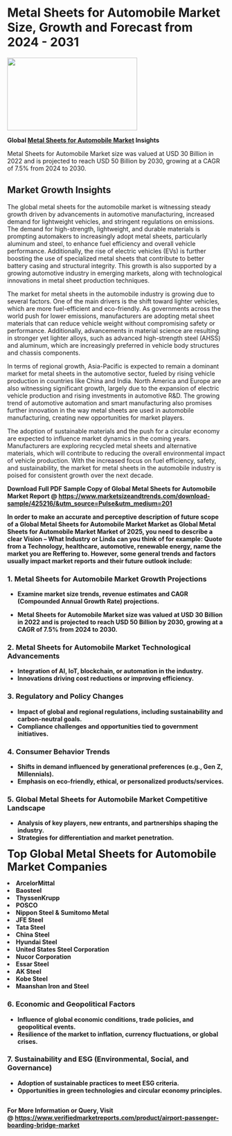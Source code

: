<H1>Metal Sheets for Automobile Market Size, Growth and Forecast from 2024 - 2031</H1><img class="aligncenter size-medium wp-image-584254" src="https://thirdeyenews.in/wp-content/uploads/2024/09/Global-Market-Research-300x168.jpeg" alt="" width="300" height="168" /><p><strong>Global&nbsp;<a href="https://www.marketsizeandtrends.com/download-sample/425216/&amp;utm_source=Pulse&amp;utm_medium=201">Metal Sheets for Automobile Market</a> Insights</strong></p><p>Metal Sheets for Automobile Market size was valued at USD 30 Billion in 2022 and is projected to reach USD 50 Billion by 2030, growing at a CAGR of 7.5% from 2024 to 2030.</p><p><h2>Market Growth Insights</h2> <p>The global metal sheets for the automobile market is witnessing steady growth driven by advancements in automotive manufacturing, increased demand for lightweight vehicles, and stringent regulations on emissions. The demand for high-strength, lightweight, and durable materials is prompting automakers to increasingly adopt metal sheets, particularly aluminum and steel, to enhance fuel efficiency and overall vehicle performance. Additionally, the rise of electric vehicles (EVs) is further boosting the use of specialized metal sheets that contribute to better battery casing and structural integrity. This growth is also supported by a growing automotive industry in emerging markets, along with technological innovations in metal sheet production techniques.</p> <p><strong></strong></p> <p>The market for metal sheets in the automobile industry is growing due to several factors. One of the main drivers is the shift toward lighter vehicles, which are more fuel-efficient and eco-friendly. As governments across the world push for lower emissions, manufacturers are adopting metal sheet materials that can reduce vehicle weight without compromising safety or performance. Additionally, advancements in material science are resulting in stronger yet lighter alloys, such as advanced high-strength steel (AHSS) and aluminum, which are increasingly preferred in vehicle body structures and chassis components.</p> <p>In terms of regional growth, Asia-Pacific is expected to remain a dominant market for metal sheets in the automotive sector, fueled by rising vehicle production in countries like China and India. North America and Europe are also witnessing significant growth, largely due to the expansion of electric vehicle production and rising investments in automotive R&D. The growing trend of automotive automation and smart manufacturing also promises further innovation in the way metal sheets are used in automobile manufacturing, creating new opportunities for market players.</p> <p>The adoption of sustainable materials and the push for a circular economy are expected to influence market dynamics in the coming years. Manufacturers are exploring recycled metal sheets and alternative materials, which will contribute to reducing the overall environmental impact of vehicle production. With the increased focus on fuel efficiency, safety, and sustainability, the market for metal sheets in the automobile industry is poised for consistent growth over the next decade.</p> <p><strong></p><p><span class=""><strong>Download Full PDF Sample Copy of Global Metal Sheets for Automobile Market Report</strong> @ <a href="https://www.marketsizeandtrends.com/download-sample/425216/&amp;utm_source=Pulse&amp;utm_medium=201" target="_blank">https://www.marketsizeandtrends.com/download-sample/425216/&amp;utm_source=Pulse&amp;utm_medium=201</a></span></p><p>In order to make an accurate and perceptive description of future scope of a Global&nbsp;Metal Sheets for Automobile Market Market as Global&nbsp;Metal Sheets for Automobile Market Market of 2025, you need to describe a clear Vision &ndash; What Industry or Linda can you think of for example: Quote from a Technology, healthcare, automotive, renewable energy, name the market you are Reffering to. However, some general trends and factors usually impact market reports and their future outlook include:</p><h3>1.&nbsp;<strong>Metal Sheets for Automobile Market Growth Projections</strong></h3><ul><li>Examine market size trends, revenue estimates and CAGR (Compounded Annual Growth Rate) projections.</li><li><p>Metal Sheets for Automobile Market size was valued at USD 30 Billion in 2022 and is projected to reach USD 50 Billion by 2030, growing at a CAGR of 7.5% from 2024 to 2030.</p></li></ul><h3>2.&nbsp;<strong>Metal Sheets for Automobile Market Technological Advancements</strong></h3><ul><li>Integration of AI, IoT, blockchain, or automation in the industry.</li><li>Innovations driving cost reductions or improving efficiency.</li></ul><h3>3.&nbsp;<strong>Regulatory and Policy Changes</strong></h3><ul><li>Impact of global and regional regulations, including sustainability and carbon-neutral goals.</li><li>Compliance challenges and opportunities tied to government initiatives.</li></ul><h3>4.&nbsp;<strong>Consumer Behavior Trends</strong></h3><ul><li>Shifts in demand influenced by generational preferences (e.g., Gen Z, Millennials).</li><li>Emphasis on eco-friendly, ethical, or personalized products/services.</li></ul><h3>5.&nbsp;<strong>Global Metal Sheets for Automobile Market Competitive Landscape</strong></h3><ul><li>Analysis of key players, new entrants, and partnerships shaping the industry.</li><li>Strategies for differentiation and market penetration.</li></ul><p data-pm-slice="1 1 []"><span style="color: inherit; font-family: inherit; font-size: 25px;">Top Global Metal Sheets for Automobile Market Companies</span></p><div class="" data-test-id=""><p><li>ArcelorMittal</li><li> Baosteel</li><li> ThyssenKrupp</li><li> POSCO</li><li> Nippon Steel & Sumitomo Metal</li><li> JFE Steel</li><li> Tata Steel</li><li> China Steel</li><li> Hyundai Steel</li><li> United States Steel Corporation</li><li> Nucor Corporation</li><li> Essar Steel</li><li> AK Steel</li><li> Kobe Steel</li><li> Maanshan Iron and Steel</li></p></div><h3>6.&nbsp;<strong>Economic and Geopolitical Factors</strong></h3><ul><li>Influence of global economic conditions, trade policies, and geopolitical events.</li><li>Resilience of the market to inflation, currency fluctuations, or global crises.</li></ul><h3>7.&nbsp;<strong>Sustainability and ESG (Environmental, Social, and Governance)</strong></h3><ul><li>Adoption of sustainable practices to meet ESG criteria.</li><li>Opportunities in green technologies and circular economy principles.</li></ul><h2><strong style="font-size: 14px;">For More Information or Query, Visit @&nbsp;</strong><a style="background-color: #ffffff; font-size: 14px;" href="https://www.marketsizeandtrends.com/report/metal-sheets-for-automobile-market/" target="_blank">https://www.verifiedmarketreports.com/product/airport-passenger-boarding-bridge-market</a></h2>